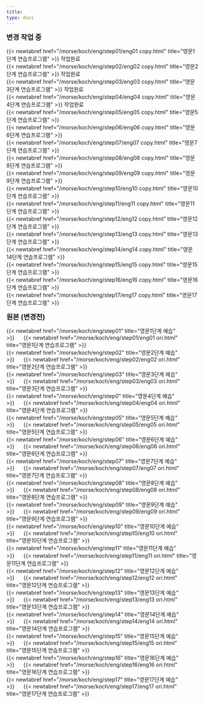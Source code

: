 ```yaml
---
title:
type: docs
---
```



<b><span style="font-size:130%">
변경 작업 중
</b></span>

{{< newtabref href="/morse/koch/eng/step01/eng01 copy.html" title="영문1단계 연습프로그램" >}} 작업완료<br>
{{< newtabref href="/morse/koch/eng/step02/eng02 copy.html" title="영문2단계 연습프로그램" >}} 작업완료<br>
{{< newtabref href="/morse/koch/eng/step03/eng03 copy.html" title="영문3단계 연습프로그램" >}} 작업완료<br>
{{< newtabref href="/morse/koch/eng/step04/eng04 copy.html" title="영문4단계 연습프로그램" >}} 작업완료<br>
{{< newtabref href="/morse/koch/eng/step05/eng05 copy.html" title="영문5단계 연습프로그램" >}}<br>
{{< newtabref href="/morse/koch/eng/step06/eng06 copy.html" title="영문6단계 연습프로그램" >}}<br>
{{< newtabref href="/morse/koch/eng/step07/eng07 copy.html" title="영문7단계 연습프로그램" >}}<br>
{{< newtabref href="/morse/koch/eng/step08/eng08 copy.html" title="영문8단계 연습프로그램" >}}<br>
{{< newtabref href="/morse/koch/eng/step09/eng09 copy.html" title="영문9단계 연습프로그램" >}}<br>
{{< newtabref href="/morse/koch/eng/step10/eng10 copy.html" title="영문10단계 연습프로그램" >}}<br>
{{< newtabref href="/morse/koch/eng/step11/eng11 copy.html" title="영문11단계 연습프로그램" >}}<br>
{{< newtabref href="/morse/koch/eng/step12/eng12 copy.html" title="영문12단계 연습프로그램" >}}<br>
{{< newtabref href="/morse/koch/eng/step13/eng13 copy.html" title="영문13단계 연습프로그램" >}}<br>
{{< newtabref href="/morse/koch/eng/step14/eng14 copy.html" title="영문14단계 연습프로그램" >}}<br>
{{< newtabref href="/morse/koch/eng/step15/eng15 copy.html" title="영문15단계 연습프로그램" >}}<br>
{{< newtabref href="/morse/koch/eng/step16/eng16 copy.html" title="영문16단계 연습프로그램" >}}<br>
{{< newtabref href="/morse/koch/eng/step17/eng17 copy.html" title="영문17단계 연습프로그램" >}}<br>

<b><span style="font-size:130%">
원본 (변경전)
</b></span>

{{< newtabref href="/morse/koch/eng/step01" title="영문1단계 예습" >}}&nbsp;&nbsp;&nbsp;&nbsp;&nbsp;&nbsp;{{< newtabref href="/morse/koch/eng/step01/eng01 ori.html" title="영문1단계 연습프로그램" >}}<br>
{{< newtabref href="/morse/koch/eng/step02" title="영문2단계 예습" >}}&nbsp;&nbsp;&nbsp;&nbsp;&nbsp;&nbsp;{{< newtabref href="/morse/koch/eng/step02/eng02 ori.html" title="영문2단계 연습프로그램" >}}<br>
{{< newtabref href="/morse/koch/eng/step03" title="영문3단계 예습" >}}&nbsp;&nbsp;&nbsp;&nbsp;&nbsp;&nbsp;{{< newtabref href="/morse/koch/eng/step03/eng03 ori.html" title="영문3단계 연습프로그램" >}}<br>
{{< newtabref href="/morse/koch/eng/step0" title="영문4단계 예습" >}}&nbsp;&nbsp;&nbsp;&nbsp;&nbsp;&nbsp;{{< newtabref href="/morse/koch/eng/step04/eng04 ori.html" title="영문4단계 연습프로그램" >}}<br>
{{< newtabref href="/morse/koch/eng/step05" title="영문5단계 예습" >}}&nbsp;&nbsp;&nbsp;&nbsp;&nbsp;&nbsp;{{< newtabref href="/morse/koch/eng/step05/eng05 ori.html" title="영문5단계 연습프로그램" >}}<br>
{{< newtabref href="/morse/koch/eng/step06" title="영문6단계 예습" >}}&nbsp;&nbsp;&nbsp;&nbsp;&nbsp;&nbsp;{{< newtabref href="/morse/koch/eng/step06/eng06 ori.html" title="영문6단계 연습프로그램" >}}<br>
{{< newtabref href="/morse/koch/eng/step07" title="영문7단계 예습" >}}&nbsp;&nbsp;&nbsp;&nbsp;&nbsp;&nbsp;{{< newtabref href="/morse/koch/eng/step07/eng07 ori.html" title="영문7단계 연습프로그램" >}}<br>
{{< newtabref href="/morse/koch/eng/step08" title="영문8단계 예습" >}}&nbsp;&nbsp;&nbsp;&nbsp;&nbsp;&nbsp;{{< newtabref href="/morse/koch/eng/step08/eng08 ori.html" title="영문8단계 연습프로그램" >}}<br>
{{< newtabref href="/morse/koch/eng/step09" title="영문9단계 예습" >}}&nbsp;&nbsp;&nbsp;&nbsp;&nbsp;&nbsp;{{< newtabref href="/morse/koch/eng/step09/eng09 ori.html" title="영문9단계 연습프로그램" >}}<br>
{{< newtabref href="/morse/koch/eng/step10" title="영문10단계 예습" >}}&nbsp;&nbsp;&nbsp;&nbsp;&nbsp;&nbsp;{{< newtabref href="/morse/koch/eng/step10/eng10 ori.html" title="영문10단계 연습프로그램" >}}<br>
{{< newtabref href="/morse/koch/eng/step11" title="영문11단계 예습" >}}&nbsp;&nbsp;&nbsp;&nbsp;&nbsp;&nbsp;{{< newtabref href="/morse/koch/eng/step11/eng11 ori.html" title="영문11단계 연습프로그램" >}}<br>
{{< newtabref href="/morse/koch/eng/step12" title="영문12단계 예습" >}}&nbsp;&nbsp;&nbsp;&nbsp;&nbsp;&nbsp;{{< newtabref href="/morse/koch/eng/step12/eng12 ori.html" title="영문12단계 연습프로그램" >}}<br>
{{< newtabref href="/morse/koch/eng/step13" title="영문13단계 예습" >}}&nbsp;&nbsp;&nbsp;&nbsp;&nbsp;&nbsp;{{< newtabref href="/morse/koch/eng/step13/eng13 ori.html" title="영문13단계 연습프로그램" >}}<br>
{{< newtabref href="/morse/koch/eng/step14" title="영문14단계 예습" >}}&nbsp;&nbsp;&nbsp;&nbsp;&nbsp;&nbsp;{{< newtabref href="/morse/koch/eng/step14/eng14 ori.html" title="영문14단계 연습프로그램" >}}<br>
{{< newtabref href="/morse/koch/eng/step15" title="영문15단계 예습" >}}&nbsp;&nbsp;&nbsp;&nbsp;&nbsp;&nbsp;{{< newtabref href="/morse/koch/eng/step15/eng15 ori.html" title="영문15단계 연습프로그램" >}}<br>
{{< newtabref href="/morse/koch/eng/step16" title="영문16단계 예습" >}}&nbsp;&nbsp;&nbsp;&nbsp;&nbsp;&nbsp;{{< newtabref href="/morse/koch/eng/step16/eng16 ori.html" title="영문16단계 연습프로그램" >}}<br>
{{< newtabref href="/morse/koch/eng/step17" title="영문17단계 예습" >}}&nbsp;&nbsp;&nbsp;&nbsp;&nbsp;&nbsp;{{< newtabref href="/morse/koch/eng/step17/eng17 ori.html" title="영문17단계 연습프로그램" >}}<br>
